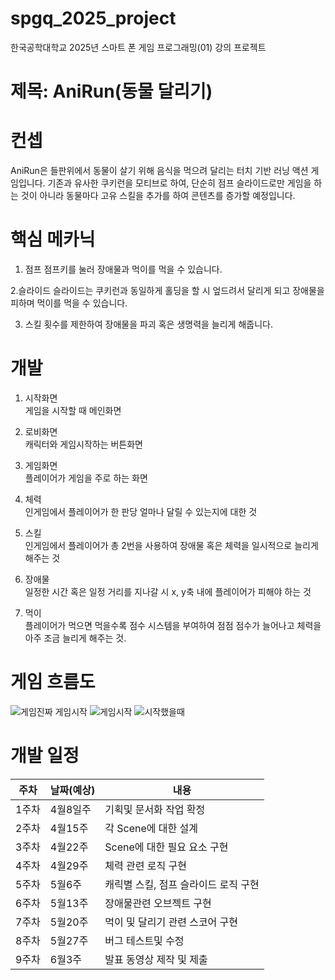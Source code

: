 # spgq_2025_project

 한국공학대학교 2025년 스마트 폰 게임 프로그래밍(01) 강의 프로젝트
 
# 제목: AniRun(동물 달리기)

# 컨셉

AniRun은 들판위에서 동물이 살기 위해 음식을 먹으려 달리는 터치 기반 러닝 액션 게임입니다.
기존과 유사한 쿠키런을 모티브로 하여, 단순히 점프 슬라이드로만 게임을 하는 것이 아니라 동물마다 고유 스킬을 추가를 하여 콘텐츠를 증가할 예정입니다.

# 핵심 메카닉

1. 점프
  점프키를 눌러 장애물과 먹이를 먹을 수 있습니다.

2.슬라이드
 슬라이드는 쿠키런과 동일하게 홀딩을 할 시 엎드려서 달리게 되고 장애물을 피하며 먹이를 먹을 수 있습니다.
 
3. 스킬
   횟수를 제한하여 장애물을 파괴 혹은 생명력을 늘리게 해줍니다.

# 개발
1. 시작화면  
   게임을 시작할 때 메인화면

2. 로비화면  
   캐릭터와 게임시작하는 버튼화면

3. 게임화면  
   플레이어가 게임을 주로 하는 화면

4. 체력  
   인게임에서 플레이어가 한 판당 얼마나 달릴 수 있는지에 대한 것

5. 스킬  
   인게임에서 플레이어가 총 2번을 사용하여 장애물 혹은 체력을 일시적으로 늘리게 해주는 것

6. 장애물  
   일정한 시간 혹은 일정 거리를 지나갈 시 x, y축 내에 플레이어가 피해야 하는 것

7. 먹이  
   플레이어가 먹으면 먹을수록 점수 시스템을 부여하여 점점 점수가 늘어나고 체력을 아주 조금 늘리게 해주는 것.


# 게임 흐름도



![게임진짜 게임시작](https://github.com/user-attachments/assets/75ddb237-6a71-466a-9dc5-a8667933f408)
![게임시작](https://github.com/user-attachments/assets/7f96d883-9088-4de4-9673-904383ab3dbf)
![시작했을때](https://github.com/user-attachments/assets/ef5974dc-c47a-491e-9da9-2d43cf91f4f9)

# 개발 일정


|주차|날짜(예상)|내용|
|------|---|---|
|1주차|4월8일주|기획및 문서화 작업 확정|
|2주차|4월15주|각 Scene에 대한 설계|
|3주차|4월22주|Scene에 대한 필요 요소 구현|
|4주차|4월29주|체력 관련 로직 구현|
|5주차|5월6주|캐릭별 스킬, 점프 슬라이드 로직 구현|
|6주차|5월13주|장애물관련 오브젝트 구현|
|7주차|5월20주|먹이 및 달리기 관련 스코어 구현|
|8주차|5월27주|버그 테스트및 수정|
|9주차|6월3주|발표 동영상 제작 및 제출|

